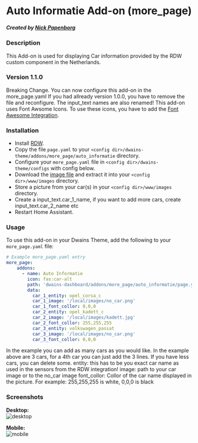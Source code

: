 # Auto Informatie Add-on (more_page)
##### Created by [Nick Papenborg](https://github.com/papy329700)

### Description
This Add-on is used for displaying Car information provided by the RDW custom component in the Netherlands.

### Version 1.1.0
Breaking Change. You can now configure this add-on in the more_page.yaml If you had allready version 1.0.0, you have to remove the file and reconfigure. The input_text names are also renamed!
This add-on uses Font Awsome Icons. To use these icons, you have to add the [Font Awesome Integration](https://github.com/thomasloven/hass-fontawesome).

### Installation
- Install [RDW](https://github.com/eelcohn/home-assistant-rdw).
- Copy the file `page.yaml`  to your `<config dir>/dwains-theme/addons/more_page/auto_informatie` directory.
- Configure your `more_page.yaml` file in `<config dir>/dwains-theme/configs` with config below.
- Download the [image file](https://github.com/papy329700/dwains-theme-addons/tree/master/more_page/auto_informatie/.github/no_car.png) and extract it into your `<config dir>/www/images`  directory.
- Store a picture from your car(s) in your `<config dir>/www/images`  directory.
- Create a input_text.car_1_name, if you want to add more cars, create input_text.car_2_name etc
- Restart Home Assistant.


### Usage
To use this add-on in your Dwains Theme, add the following to your `more_page.yaml` file:

```yaml
# Example more_page.yaml entry
more_page:
    addons:
      - name: Auto Informatie
        icon: fas:car-alt
        path: 'dwains-dashboard/addons/more_page/auto_informatie/page.yaml'
        data:
          car_1_entity: opel_corsa_c
          car_1_image: '/local/images/no_car.png'
          car_1_font_collor: 0,0,0
          car_2_entity: opel_kadett_c
          car_2_image: '/local/images/kadett.jpg'
          car_2_font_collor: 255,255,255
          car_3_entity: volkswagen_passat
          car_3_image: '/local/images/no_car.png'
          car_3_font_collor: 0,0,0
```

In the example you can add as many cars as you would like. In the example above are 3 cars, for a 4th car you can just add the 3 lines. If you have less cars, you can delete some.
entity: this has to be you exact car name as used in the sensors from the RDW integration!
image: path to your car image or to the no_car image
font_collor: Collor of the car name displayed in the picture. For example: 255,255,255 is white, 0,0,0 is black


### Screenshots
**Desktop:**<br>
![desktop](https://github.com/papy329700/dwains-theme-addons/blob/master/more_page/auto_informatie/.github/screenshots/desktop.png "desktop")

**Mobile:**<br>
![mobile](https://github.com/papy329700/dwains-theme-addons/blob/master/more_page/auto_informatie/.github/screenshots/mobile.png "mobile")
